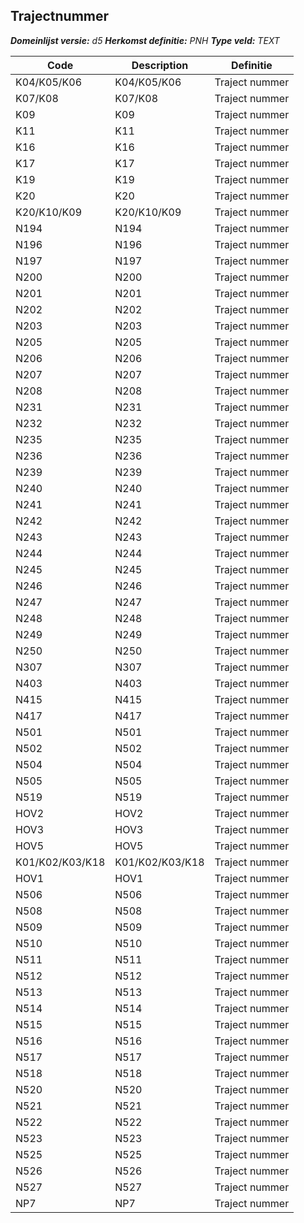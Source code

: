 ﻿## Trajectnummer

*__Domeinlijst versie:__ d5*
*__Herkomst definitie:__ PNH*
*__Type veld:__ TEXT*

|__Code__ |__Description__ |__Definitie__	|
|	---	|	---	|   ---	| 
| K04/K05/K06 | K04/K05/K06 | Traject nummer |
| K07/K08 | K07/K08 | Traject nummer |
| K09 | K09 | Traject nummer |
| K11 | K11 | Traject nummer |
| K16 | K16 | Traject nummer |
| K17 | K17 | Traject nummer |
| K19 | K19 | Traject nummer |
| K20 | K20 | Traject nummer |
| K20/K10/K09 | K20/K10/K09 | Traject nummer |
| N194 | N194 | Traject nummer |
| N196 | N196 | Traject nummer |
| N197 | N197 | Traject nummer |
| N200 | N200 | Traject nummer |
| N201 | N201 | Traject nummer |
| N202 | N202 | Traject nummer |
| N203 | N203 | Traject nummer |
| N205 | N205 | Traject nummer |
| N206 | N206 | Traject nummer |
| N207 | N207 | Traject nummer |
| N208 | N208 | Traject nummer |
| N231 | N231 | Traject nummer |
| N232 | N232 | Traject nummer |
| N235 | N235 | Traject nummer |
| N236 | N236 | Traject nummer |
| N239 | N239 | Traject nummer |
| N240 | N240 | Traject nummer |
| N241 | N241 | Traject nummer |
| N242 | N242 | Traject nummer |
| N243 | N243 | Traject nummer |
| N244 | N244 | Traject nummer |
| N245 | N245 | Traject nummer |
| N246 | N246 | Traject nummer |
| N247 | N247 | Traject nummer |
| N248 | N248 | Traject nummer |
| N249 | N249 | Traject nummer |
| N250 | N250 | Traject nummer |
| N307 | N307 | Traject nummer |
| N403 | N403 | Traject nummer |
| N415 | N415 | Traject nummer |
| N417 | N417 | Traject nummer |
| N501 | N501 | Traject nummer |
| N502 | N502 | Traject nummer |
| N504 | N504 | Traject nummer |
| N505 | N505 | Traject nummer |
| N519 | N519 | Traject nummer |
| HOV2 | HOV2 | Traject nummer |
| HOV3 | HOV3 | Traject nummer |
| HOV5 | HOV5 | Traject nummer |
| K01/K02/K03/K18 | K01/K02/K03/K18 | Traject nummer |
| HOV1 | HOV1 | Traject nummer |
| N506 | N506 | Traject nummer |
| N508 | N508 | Traject nummer |
| N509 | N509 | Traject nummer |
| N510 | N510 | Traject nummer |
| N511 | N511 | Traject nummer |
| N512 | N512 | Traject nummer |
| N513 | N513 | Traject nummer |
| N514 | N514 | Traject nummer |
| N515 | N515 | Traject nummer |
| N516 | N516 | Traject nummer |
| N517 | N517 | Traject nummer |
| N518 | N518 | Traject nummer |
| N520 | N520 | Traject nummer |
| N521 | N521 | Traject nummer |
| N522 | N522 | Traject nummer |
| N523 | N523 | Traject nummer |
| N525 | N525 | Traject nummer |
| N526 | N526 | Traject nummer |
| N527 | N527 | Traject nummer |
| NP7 | NP7 | Traject nummer |
